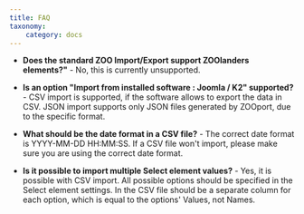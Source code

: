 ```yaml
---
title: FAQ
taxonomy:
    category: docs
---
```


* **Does the standard ZOO Import/Export support ZOOlanders elements?"** - No, this is currently unsupported. 

* **Is an option "Import from installed software : Joomla / K2" supported?** - CSV import is supported, if the software allows to export the data in CSV. JSON import supports only JSON files generated by ZOOport, due to the specific format. 

* **What should be the date format in a CSV file?** - The correct date format is YYYY-MM-DD HH:MM:SS. If a CSV file won't import, please make sure you are using the correct date format.

* **Is it possible to import multiple Select element values?** - Yes, it is possible with CSV import. All possible options should be specified in the Select element settings. In the CSV file should be a separate column for each option, which is equal to the options' Values, not Names. 
